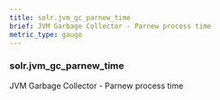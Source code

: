 ```yaml
---
title: solr.jvm_gc_parnew_time
brief: JVM Garbage Collector - Parnew process time
metric_type: gauge
---
```

### solr.jvm_gc_parnew_time

JVM Garbage Collector - Parnew process time